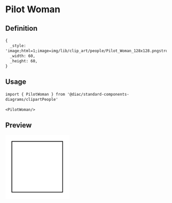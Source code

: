 # Pilot Woman

## Definition

```
{
  _style: 'image;html=1;image=img/lib/clip_art/people/Pilot_Woman_128x128.pngstrokeColor=none;',
  _width: 60,
  _height: 60,
}
```

## Usage

```
import { PilotWoman } from '@diac/standard-components-diagrams/clipartPeople'

<PilotWoman/>
```

## Preview

<img src="./pilot-woman.png" width="200"/>

